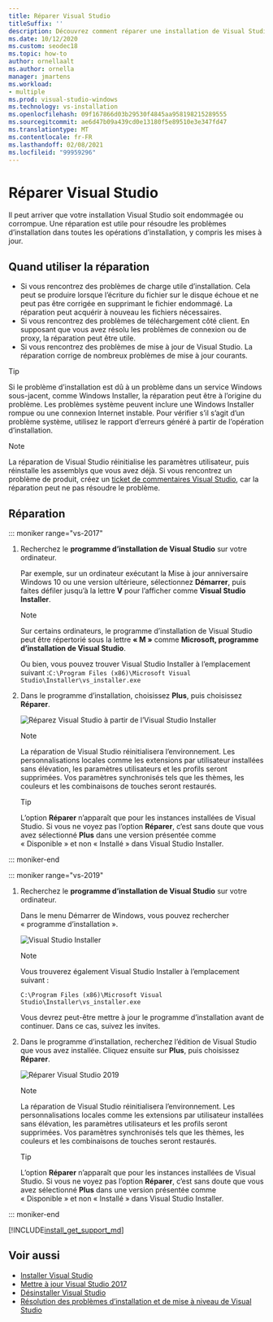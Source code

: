 ```yaml
---
title: Réparer Visual Studio
titleSuffix: ''
description: Découvrez comment réparer une installation de Visual Studio 2017.
ms.date: 10/12/2020
ms.custom: seodec18
ms.topic: how-to
author: ornellaalt
ms.author: ornella
manager: jmartens
ms.workload:
- multiple
ms.prod: visual-studio-windows
ms.technology: vs-installation
ms.openlocfilehash: 09f167866d03b29530f4845aa958198215289555
ms.sourcegitcommit: ae6d47b09a439cd0e13180f5e89510e3e347fd47
ms.translationtype: MT
ms.contentlocale: fr-FR
ms.lasthandoff: 02/08/2021
ms.locfileid: "99959296"
---
```

# <a name="repair-visual-studio"></a>Réparer Visual Studio

Il peut arriver que votre installation Visual Studio soit endommagée ou corrompue. Une réparation est utile pour résoudre les problèmes d’installation dans toutes les opérations d’installation, y compris les mises à jour.

## <a name="when-to-use-repair"></a>Quand utiliser la réparation
* Si vous rencontrez des problèmes de charge utile d’installation. Cela peut se produire lorsque l’écriture du fichier sur le disque échoue et ne peut pas être corrigée en supprimant le fichier endommagé. La réparation peut acquérir à nouveau les fichiers nécessaires. 
* Si vous rencontrez des problèmes de téléchargement côté client. En supposant que vous avez résolu les problèmes de connexion ou de proxy, la réparation peut être utile. 
* Si vous rencontrez des problèmes de mise à jour de Visual Studio. La réparation corrige de nombreux problèmes de mise à jour courants. 

> [!TIP] 
> Si le problème d’installation est dû à un problème dans un service Windows sous-jacent, comme Windows Installer, la réparation peut être à l’origine du problème. Les problèmes système peuvent inclure une Windows Installer rompue ou une connexion Internet instable. Pour vérifier s’il s’agit d’un problème système, utilisez le rapport d’erreurs généré à partir de l’opération d’installation.

> [!NOTE] 
> La réparation de Visual Studio réinitialise les paramètres utilisateur, puis réinstalle les assemblys que vous avez déjà. Si vous rencontrez un problème de produit, créez un [ticket de commentaires Visual Studio](https://aka.ms/feedback/suggest?space=8), car la réparation peut ne pas résoudre le problème.

## <a name="how-to-repair"></a>Réparation
::: moniker range="vs-2017"

1. Recherchez le **programme d’installation de Visual Studio** sur votre ordinateur.

     Par exemple, sur un ordinateur exécutant la Mise à jour anniversaire Windows 10 ou une version ultérieure, sélectionnez **Démarrer**, puis faites défiler jusqu’à la lettre **V** pour l’afficher comme **Visual Studio Installer**.

   > [!NOTE]
   > Sur certains ordinateurs, le programme d’installation de Visual Studio peut être répertorié sous la lettre **« M »** comme **Microsoft, programme d’installation de Visual Studio**.
   >
   > Ou bien, vous pouvez trouver Visual Studio Installer à l’emplacement suivant :`C:\Program Files (x86)\Microsoft Visual Studio\Installer\vs_installer.exe`

1. Dans le programme d’installation, choisissez **Plus**, puis choisissez **Réparer**.

    ![Réparez Visual Studio à partir de l’Visual Studio Installer](media/repair-visual-studio.png "Réparez Visual Studio à partir de l’Visual Studio Installer")

   > [!NOTE]
   > La réparation de Visual Studio réinitialisera l’environnement. Les personnalisations locales comme les extensions par utilisateur installées sans élévation, les paramètres utilisateurs et les profils seront supprimées. Vos paramètres synchronisés tels que les thèmes, les couleurs et les combinaisons de touches seront restaurés.
   >

   > [!TIP]
   > L’option **Réparer** n’apparaît que pour les instances installées de Visual Studio. Si vous ne voyez pas l’option **Réparer**, c’est sans doute que vous avez sélectionné **Plus** dans une version présentée comme « Disponible » et non « Installé » dans Visual Studio Installer.

::: moniker-end

::: moniker range="vs-2019"

1. Recherchez le **programme d’installation de Visual Studio** sur votre ordinateur.

     Dans le menu Démarrer de Windows, vous pouvez rechercher « programme d’installation ».

     ![Visual Studio Installer](media/vs-2019/visual-studio-installer.png "Rechercher le Visual Studio Installer")

     > [!NOTE]
     > Vous trouverez également Visual Studio Installer à l’emplacement suivant :
     >
     > `C:\Program Files (x86)\Microsoft Visual Studio\Installer\vs_installer.exe`

    Vous devrez peut-être mettre à jour le programme d’installation avant de continuer. Dans ce cas, suivez les invites.

1. Dans le programme d’installation, recherchez l’édition de Visual Studio que vous avez installée. Cliquez ensuite sur **Plus**, puis choisissez **Réparer**.

     ![Réparer Visual Studio 2019](media/vs-2019/vs-installer-repair.png "Réparer Visual Studio 2019")

   > [!NOTE]
   > La réparation de Visual Studio réinitialisera l’environnement. Les personnalisations locales comme les extensions par utilisateur installées sans élévation, les paramètres utilisateurs et les profils seront supprimées. Vos paramètres synchronisés tels que les thèmes, les couleurs et les combinaisons de touches seront restaurés.
   >

   > [!TIP]
   > L’option **Réparer** n’apparaît que pour les instances installées de Visual Studio. Si vous ne voyez pas l’option **Réparer**, c’est sans doute que vous avez sélectionné **Plus** dans une version présentée comme « Disponible » et non « Installé » dans Visual Studio Installer.

::: moniker-end

[!INCLUDE[install_get_support_md](includes/install_get_support_md.md)]

## <a name="see-also"></a>Voir aussi

* [Installer Visual Studio](install-visual-studio.md)
* [Mettre à jour Visual Studio 2017](update-visual-studio.md)
* [Désinstaller Visual Studio](uninstall-visual-studio.md)
* [Résolution des problèmes d’installation et de mise à niveau de Visual Studio](troubleshooting-installation-issues.md)
